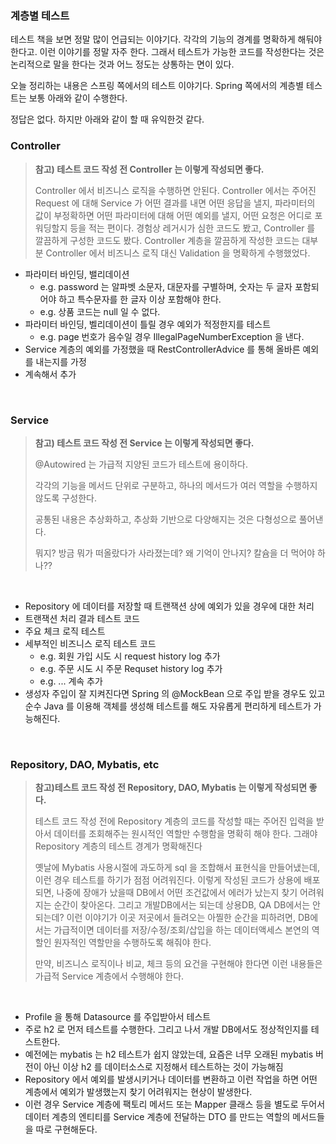 ### 계층별 테스트

테스트 책을 보면 정말 많이 언급되는 이야기다. 각각의 기능의 경계를 명확하게 해둬야 한다고. 이런 이야기를 정말 자주 한다. 그래서 테스트가 가능한 코드를 작성한다는 것은 논리적으로 말을 한다는 것과 어느 정도는 상통하는 면이 있다.<br>

오늘 정리하는 내용은 스프링 쪽에서의 테스트 이야기다. Spring 쪽에서의 계층별 테스트는 보통 아래와 같이 수행한다.<br>

정답은 없다. 하지만 아래와 같이 할 때 유익한것 같다.



### Controller

> **참고\) 테스트 코드 작성 전 Controller 는 이렇게 작성되면 좋다.**<br>
>
> Controller 에서 비즈니스 로직을 수행하면 안된다. Controller 에서는 주어진 Request 에 대해 Service 가 어떤 결과를 내면 어떤 응답을 낼지, 파라미터의 값이 부정확하면 어떤 파라미터에 대해 어떤 예외를 낼지, 어떤 요청은 어디로 포워딩할지 등을 적는 편이다. 경험상 레거시가 심한 코드도 봤고, Controller 를 깔끔하게 구성한 코드도 봤다. Controller 계층을 깔끔하게 작성한 코드는 대부분 Controller 에서 비즈니스 로직 대신 Validation 을 명확하게 수행했었다.

- 파라미터 바인딩, 밸리데이션
  - e.g. password 는 알파벳 소문자, 대문자를 구별하며, 숫자는 두 글자 포함되어야 하고 특수문자를 한 글자 이상 포함해야 한다.
  - e.g. 상품 코드는 null 일 수 없다.
- 파라미터 바인딩, 벨리데이션이 틀릴 경우 예외가 적정한지를 테스트
  - e.g. page 번호가 음수일 경우 IllegalPageNumberException 을 낸다.
- Service 계층의 예외를 가정했을 때 RestControllerAdvice 를 통해 올바른 예외를 내는지를 가정
- 계속해서 추가

<br>



### Service

> **참고\) 테스트 코드 작성 전 Service 는 이렇게 작성되면 좋다.**<br>
>
> @Autowired 는 가급적 지양된 코드가 테스트에 용이하다. 
>
> 각각의 기능을 메서드 단위로 구분하고, 하나의 메서드가 여러 역할을 수행하지 않도록 구성한다.
>
> 공통된 내용은 추상화하고, 추상화 기반으로 다양해지는 것은 다형성으로 풀어낸다.
>
> 뭐지? 방금 뭐가 떠올랐다가 사라졌는데? 왜 기억이 안나지? 칼슘을 더 먹어야 하나??

<br>

- Repository 에 데이터를 저장할 때 트랜잭션 상에 예외가 있을 경우에 대한 처리
- 트랜잭션 처리 결과 테스트 코드
- 주요 체크 로직 테스트
- 세부적인 비즈니스 로직 테스트 코드
  - e.g. 회원 가입 시도 시 request history log 추가 
  - e.g. 주문 시도 시 주문 Requset history log 추가
  - e.g. ... 계속 추가
- 생성자 주입이 잘 지켜진다면 Spring 의 @MockBean 으로 주입 받을 경우도 있고 순수 Java 를 이용해 객체를 생성해 테스트를 해도 자유롭게 편리하게 테스트가 가능해진다.

<br>



### Repository, DAO, Mybatis, etc

> **참고\)테스트 코드 작성 전 Repository, DAO, Mybatis 는 이렇게 작성되면 좋다.**<br>
>
> 테스트 코드 작성 전에 Repository 계층의 코드를 작성할 때는 주어진 입력을 받아서 데이터를 조회해주는 원시적인 역할만 수행함을 명확히 해야 한다. 그래야 Repository 계층의 테스트 경계가 명확해진다<br>
>
> 옛날에 Mybatis 사용시절에 과도하게 sql 을 조합해서 표현식을 만들어냈는데, 이런 경우 테스트를 하기가 점점 어려워진다. 이렇게 작성된 코드가 상용에 배포되면, 나중에 장애가 났을때 DB에서 어떤 조건값에서 에러가 났는지 찾기 어려워지는 순간이 찾아온다. 그리고 개발DB에서는 되는데 상용DB, QA DB에서는 안되는데? 이런 이야기가 이곳 저곳에서 들려오는 아찔한 순간을 피하려면, DB에서는 가급적이면 데이터를 저장/수정/조회/삽입을 하는 데이터액세스 본연의 역할인 원자적인 역할만을 수행하도록 해줘야 한다.<br>
>
> 만약, 비즈니스 로직이나 비교, 체크 등의 요건을 구현해야 한다면 이런 내용들은 가급적 Service 계층에서 수행해야 한다. <br>

<br>

- Profile 을 통해 Datasource 를 주입받아서 테스트
- 주로 h2 로 먼저 테스트를 수행한다. 그리고 나서 개발 DB에서도 정상적인지를 테스트한다.
- 예전에는 mybatis 는 h2 테스트가 쉽지 않았는데, 요즘은 너무 오래된 mybatis 버전이 아닌 이상 h2 를 데이터소스로 지정해서 테스트하는 것이 가능해짐
- Repository 에서 예외를 발생시키거나 데이터를 변환하고 이런 작업을 하면 어떤 계층에서 예외가 발생했는지 찾기 어려워지는 현상이 발생한다.
- 이런 경우 Service 계층에 팩토리 메서드 또는 Mapper 클래스 등을 별도로 두어서 데이터 계층의 엔티티를 Service 계층에 전달하는 DTO 를 만드는 역할의 메서드들을 따로 구현해둔다.

<br>

